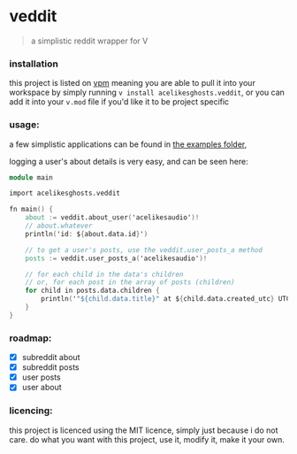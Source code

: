 # veddit
> a simplistic reddit wrapper for V

### installation
this project is listed on [vpm](https://vpm.vlang.io) meaning you are able to pull it into
your workspace by simply running `v install acelikesghosts.veddit`, or you can add it
into your `v.mod` file if you'd like it to be project specific

### usage:
a few simplistic applications can be found in [the examples folder](./examples),


logging a user's about details is very easy, and can be seen here:
```v
module main

import acelikesghosts.veddit

fn main() {
    about := veddit.about_user('acelikesaudio')!
    // about.whatever
    println('id: ${about.data.id}')

    // to get a user's posts, use the veddit.user_posts_a method
    posts := veddit.user_posts_a('acelikesaudio')!

    // for each child in the data's children
    // or, for each post in the array of posts (children)
    for child in posts.data.children {
        println('"${child.data.title}" at ${child.data.created_utc} UTC (${child.data.permalink})')
    }
}
```

### roadmap:
- [x] subreddit about
- [x] subreddit posts
- [x] user posts
- [x] user about

### licencing:
this project is licenced using the MIT licence, simply just because i do not care.
do what you want with this project, use it, modify it, make it your own.
